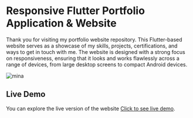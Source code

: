 # Responsive Flutter Portfolio Application & Website

Thank you for visiting my portfolio website repository. This Flutter-based website serves as a showcase of my skills, projects, certifications, and ways to get in touch with me. The website is designed with a strong focus on responsiveness, ensuring that it looks and works flawlessly across a range of devices, from large desktop screens to compact Android devices.

![mina](https://github.com/user-attachments/assets/82096c84-d35c-41e4-8d27-d2bdae5961a9)


## Live Demo



You can explore the live version of the website [Click to see live demo](https://minazakaria88.github.io/).




